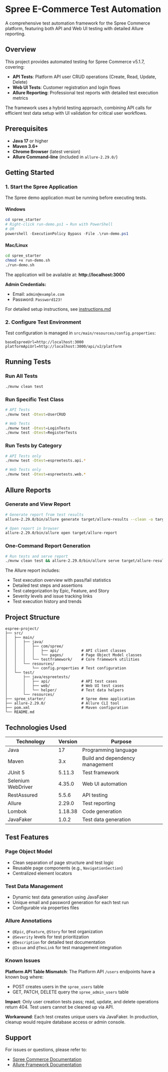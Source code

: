 # Spree E-Commerce Test Automation

A comprehensive test automation framework for the Spree Commerce platform, featuring both API and Web UI testing with detailed Allure reporting.

## Overview

This project provides automated testing for Spree Commerce v5.1.7, covering:
- **API Tests**: Platform API user CRUD operations (Create, Read, Update, Delete)
- **Web UI Tests**: Customer registration and login flows
- **Allure Reporting**: Professional test reports with detailed test execution metrics

The framework uses a hybrid testing approach, combining API calls for efficient test data setup with UI validation for critical user workflows.

## Prerequisites

- **Java 17** or higher
- **Maven 3.6+**
- **Chrome Browser** (latest version)
- **Allure Command-line** (included in `allure-2.29.0/`)

## Getting Started

### 1. Start the Spree Application

The Spree demo application must be running before executing tests.

#### Windows
```powershell
cd spree_starter
# Right-click run-demo.ps1 → Run with PowerShell
# OR
powershell -ExecutionPolicy Bypass -File .\run-demo.ps1
```

#### Mac/Linux
```bash
cd spree_starter
chmod +x run-demo.sh
./run-demo.sh
```

The application will be available at: **http://localhost:3000**

**Admin Credentials:**
- Email: `admin@example.com`
- Password: `Password123!`

For detailed setup instructions, see [instructions.md](instructions.md)

### 2. Configure Test Environment

Test configuration is managed in `src/main/resources/config.properties`:
```properties
baseEspreeUrl=http://localhost:3000
platformApiUrl=http://localhost:3000/api/v2/platform
```

## Running Tests

### Run All Tests
```bash
./mvnw clean test
```

### Run Specific Test Class
```bash
# API Tests
./mvnw test -Dtest=UserCRUD

# Web Tests
./mvnw test -Dtest=LoginTests
./mvnw test -Dtest=RegisterTests
```

### Run Tests by Category
```bash
# API Tests only
./mvnw test -Dtest=espreetests.api.*

# Web Tests only
./mvnw test -Dtest=espreetests.web.*
```

## Allure Reports

### Generate and View Report
```bash
# Generate report from test results
allure-2.29.0/bin/allure generate target/allure-results --clean -o target/allure-report

# Open report in browser
allure-2.29.0/bin/allure open target/allure-report
```

### One-Command Report Generation
```bash
# Run tests and serve report
./mvnw clean test && allure-2.29.0/bin/allure serve target/allure-results
```

The Allure report includes:
- Test execution overview with pass/fail statistics
- Detailed test steps and assertions
- Test categorization by Epic, Feature, and Story
- Severity levels and issue tracking links
- Test execution history and trends

## Project Structure

```
espree-project/
├── src/
│   ├── main/
│   │   ├── java/
│   │   │   ├── com/spree/
│   │   │   │   ├── api/          # API client classes
│   │   │   │   └── pages/        # Page Object Model classes
│   │   │   └── testframework/    # Core framework utilities
│   │   └── resources/
│   │       └── config.properties # Test configuration
│   └── test/
│       ├── java/espreetests/
│       │   ├── api/              # API test cases
│       │   ├── web/              # Web UI test cases
│       │   └── helper/           # Test data helpers
│       └── resources/
├── spree_starter/                # Spree demo application
├── allure-2.29.0/                # Allure CLI tool
├── pom.xml                       # Maven configuration
└── README.md
```

## Technologies Used

| Technology | Version | Purpose |
|------------|---------|---------|
| Java | 17 | Programming language |
| Maven | 3.x | Build and dependency management |
| JUnit 5 | 5.11.3 | Test framework |
| Selenium WebDriver | 4.35.0 | Web UI automation |
| RestAssured | 5.5.6 | API testing |
| Allure | 2.29.0 | Test reporting |
| Lombok | 1.18.38 | Code generation |
| JavaFaker | 1.0.2 | Test data generation |

## Test Features

### Page Object Model
- Clean separation of page structure and test logic
- Reusable page components (e.g., `NavigationSection`)
- Centralized element locators

### Test Data Management
- Dynamic test data generation using JavaFaker
- Unique email and password generation for each test run
- Configurable via properties files

### Allure Annotations
- `@Epic`, `@Feature`, `@Story` for test organization
- `@Severity` levels for test prioritization
- `@Description` for detailed test documentation
- `@Issue` and `@TmsLink` for test management integration

### Known Issues

**Platform API Table Mismatch**: The Platform API `/users` endpoints have a known bug where:
- POST creates users in the `spree_users` table
- GET, PATCH, DELETE query the `spree_admin_users` table

**Impact**: Only user creation tests pass; read, update, and delete operations return 404. Test users cannot be cleaned up via API.

**Workaround**: Each test creates unique users via JavaFaker. In production, cleanup would require database access or admin console.

## Support

For issues or questions, please refer to:
- [Spree Commerce Documentation](https://docs.spreecommerce.org/)
- [Allure Framework Documentation](https://docs.qameta.io/allure/)
